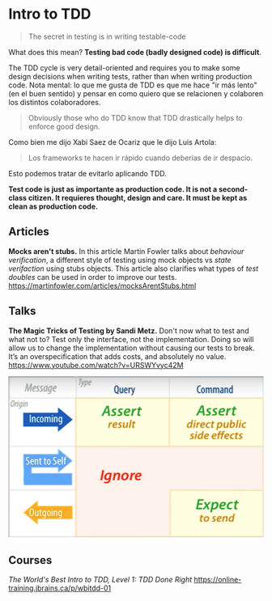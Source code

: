# Intro to TDD

> The secret in testing is in writing testable-code

What does this mean? **Testing bad code (badly designed code) is difficult**.

The TDD cycle is very detail-oriented and requires you to make some design decisions when writing tests, rather than when writing production code. Nota mental: lo que me gusta de TDD es que me hace "ir más lento" (en el buen sentido) y pensar en como quiero que se relacionen y colaboren los distintos colaboradores.

> Obviously those who do TDD know that TDD drastically helps to enforce good design.

Como bien me dijo Xabi Saez de Ocariz que le dijo Luis Artola:

> Los frameworks te hacen ir rápido cuando deberías de ir despacio.

Esto podemos tratar de evitarlo aplicando TDD.

**Test code is just as importante as production code. It is not a second-class citizen. It requieres thought, design and care. It must be kept as clean as production code.**

## Articles

**Mocks aren't stubs.** In this article Martin Fowler talks about *behaviour verification*, a different style of testing using mock objects vs *state verifaction* using stubs objects. This article also clarifies what types of *test doubles* can be used in order to improve our tests. https://martinfowler.com/articles/mocksArentStubs.html

## Talks

**The Magic Tricks of Testing by Sandi Metz.** Don't now what to test and what not to? Test only the interface, not the implementation. Doing so will allow us to change the implementation without causing our tests to break. It’s an overspecification that adds costs, and absolutely no value. https://www.youtube.com/watch?v=URSWYvyc42M

![The Magic Tricks of Testing by Sandi Metz](https://raw.githubusercontent.com/epelde/tdd-resources/master/assets/test_tricks.png)

## Courses

*The World's Best Intro to TDD, Level 1: TDD Done Right* https://online-training.jbrains.ca/p/wbitdd-01
